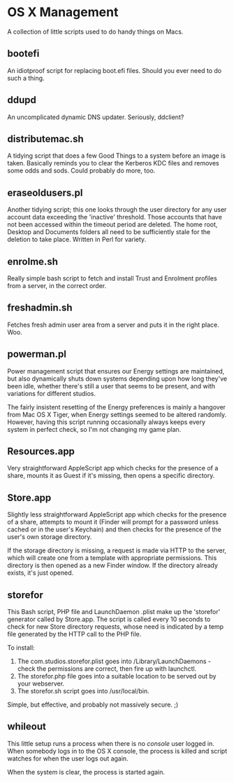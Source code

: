 OS X Management
===============

A collection of little scripts used to do handy things on Macs.


bootefi
-------

An idiotproof script for replacing boot.efi files. Should you ever need to do such a thing.


ddupd
-----

An uncomplicated dynamic DNS updater. Seriously, ddclient?


distributemac.sh
----------------

A tidying script that does a few Good Things to a system before an image is taken. Basically reminds you to clear the Kerberos KDC files and removes some odds and sods. Could probably do more, too.


eraseoldusers.pl
----------------

Another tidying script; this one looks through the user directory for any user account data exceeding the 'inactive' threshold. Those accounts that have not been accessed within the timeout period are deleted. The home root, Desktop and Documents folders all need to be sufficiently stale for the deletion to take place. Written in Perl for variety.


enrolme.sh
----------

Really simple bash script to fetch and install Trust and Enrolment profiles from a server, in the correct order.


freshadmin.sh
-------------

Fetches fresh admin user area from a server and puts it in the right place. Woo.


powerman.pl
-----------

Power management script that ensures our Energy settings are maintained, but also dynamically shuts down systems depending upon how long they've been idle, whether there's still a user that seems to be present, and with variations for different studios.

The fairly insistent resetting of the Energy preferences is mainly a hangover from Mac OS X Tiger, when Energy settings seemed to be altered randomly. However, having this script running occasionally always keeps every system in perfect check, so I'm not changing my game plan.


Resources.app
-------------

Very straightforward AppleScript app which checks for the presence of a share, mounts it as Guest if it's missing, then opens a specific directory.


Store.app
---------

Slightly less straightforward AppleScript app which checks for the presence of a share, attempts to mount it (Finder will prompt for a password unless cached or in the user's Keychain) and then checks for the presence of the user's own storage directory.

If the storage directory is missing, a request is made via HTTP to the server, which will create one from a template with appropriate permissions. This directory is then opened as a new Finder window. If the directory already exists, it's just opened.


storefor
--------

This Bash script, PHP file and LaunchDaemon .plist make up the 'storefor' generator called by Store.app. The script is called every 10 seconds to check for new Store directory requests, whose need is indicated by a temp file generated by the HTTP call to the PHP file.

To install:

1. The com.studios.storefor.plist goes into /Library/LaunchDaemons - check the permissions are correct, then fire up with launchctl.
2. The storefor.php file goes into a suitable location to be served out by your webserver.
3. The storefor.sh script goes into /usr/local/bin.

Simple, but effective, and probably not massively secure. ;)


whileout
--------

This little setup runs a process when there is no *console* user logged in. When somebody logs in to the OS X console, the process is killed and script watches for when the user logs out again.

When the system is clear, the process is started again.

